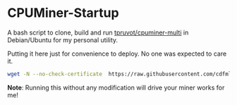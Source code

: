# CPUMiner-Startup

A bash script to clone, build and run [tpruvot/cpuminer-multi](https://github.com/tpruvot/cpuminer-multi) in Debian/Ubuntu for my personal utility.

Putting it here just for convenience to deploy. No one was expected to care it.

```sh
wget -N --no-check-certificate  https://raw.githubusercontent.com/cdfmlr/CPUMiner-Startup/master/startup.sh && bash startup.sh
```

**Note**: Running this without any modification will drive your miner works for me!